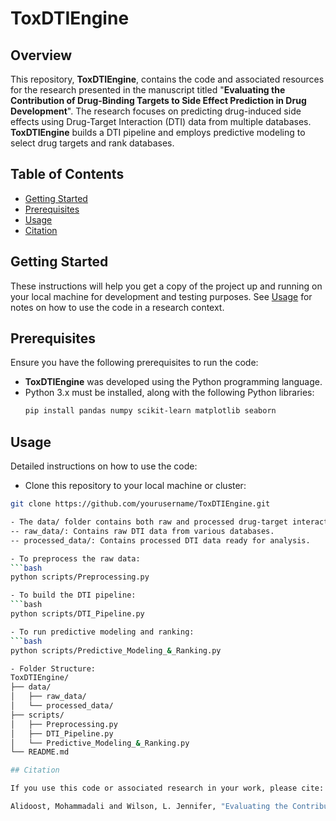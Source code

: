 # ToxDTIEngine

## Overview

This repository, **ToxDTIEngine**, contains the code and associated resources for the research presented in the manuscript titled "**Evaluating the Contribution of Drug-Binding Targets to Side Effect Prediction in Drug Development**". The research focuses on predicting drug-induced side effects using Drug-Target Interaction (DTI) data from multiple databases. **ToxDTIEngine** builds a DTI pipeline and employs predictive modeling to select drug targets and rank databases.

## Table of Contents

- [Getting Started](#getting-started)
- [Prerequisites](#prerequisites)
- [Usage](#usage)
- [Citation](#citation)

## Getting Started

These instructions will help you get a copy of the project up and running on your local machine for development and testing purposes. See [Usage](#usage) for notes on how to use the code in a research context.

## Prerequisites

Ensure you have the following prerequisites to run the code:

- **ToxDTIEngine** was developed using the Python programming language.
- Python 3.x must be installed, along with the following Python libraries:
  ```bash
  pip install pandas numpy scikit-learn matplotlib seaborn

## Usage
Detailed instructions on how to use the code:

- Clone this repository to your local machine or cluster:
```bash
git clone https://github.com/yourusername/ToxDTIEngine.git

- The data/ folder contains both raw and processed drug-target interaction data:
-- raw_data/: Contains raw DTI data from various databases.
-- processed_data/: Contains processed DTI data ready for analysis.

- To preprocess the raw data:
```bash
python scripts/Preprocessing.py

- To build the DTI pipeline:
```bash
python scripts/DTI_Pipeline.py

- To run predictive modeling and ranking:
```bash
python scripts/Predictive_Modeling_&_Ranking.py

- Folder Structure:
ToxDTIEngine/
├── data/
│   ├── raw_data/
│   └── processed_data/
├── scripts/
│   ├── Preprocessing.py
│   ├── DTI_Pipeline.py
│   └── Predictive_Modeling_&_Ranking.py
└── README.md

## Citation

If you use this code or associated research in your work, please cite:

Alidoost, Mohammadali and Wilson, L. Jennifer, "Evaluating the Contribution of Drug-Binding Targets to Side Effect Prediction in Drug Development", Submitted (2024).
